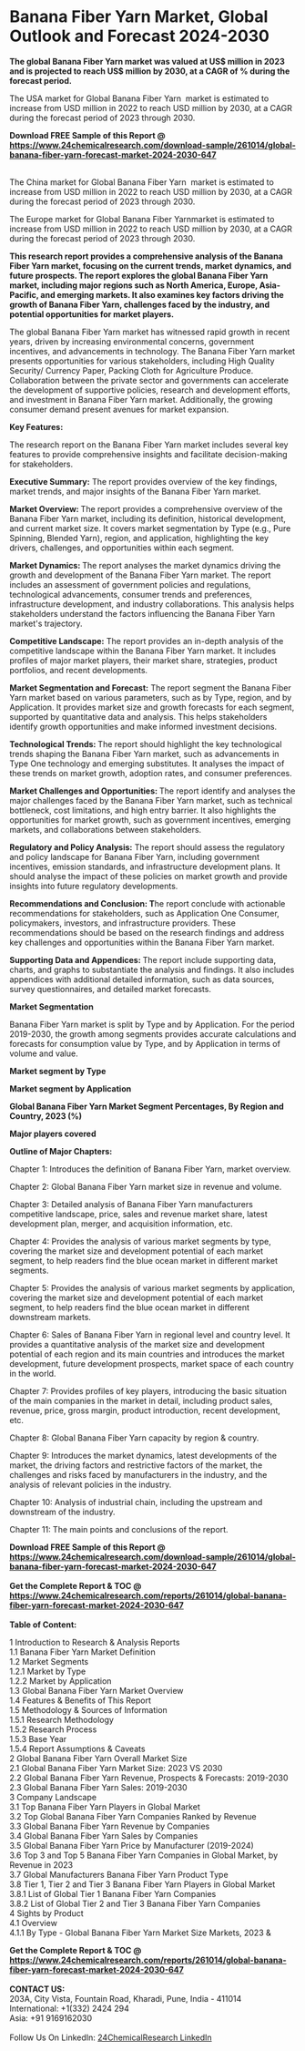 <h1>Banana Fiber Yarn Market, Global Outlook and Forecast 2024-2030</h1><p><strong>The global Banana Fiber Yarn market was valued at US$ million in 2023 and is projected to reach US$ million by 2030, at a CAGR of % during the forecast period.</strong></p><p>
</p><p>The USA market for Global Banana Fiber Yarn  market is estimated to increase from USD million in 2022 to reach USD million by 2030, at a CAGR during the forecast period of 2023 through 2030.</p><div><b>Download FREE Sample of this Report @ 
            <a href="https://www.24chemicalresearch.com/download-sample/261014/global-banana-fiber-yarn-forecast-market-2024-2030-647">
            https://www.24chemicalresearch.com/download-sample/261014/global-banana-fiber-yarn-forecast-market-2024-2030-647</a></b></div><br><p>
</p><p>The China market for Global Banana Fiber Yarn  market is estimated to increase from USD million in 2022 to reach USD million by 2030, at a CAGR during the forecast period of 2023 through 2030.</p><p>
</p><p>The Europe market for Global Banana Fiber Yarnmarket is estimated to increase from USD million in 2022 to reach USD million by 2030, at a CAGR during the forecast period of 2023 through 2030.</p><p>
</p><p><strong>This research report provides a comprehensive analysis of the Banana Fiber Yarn market, focusing on the current trends, market dynamics, and future prospects. The report explores the global Banana Fiber Yarn market, including major regions such as North America, Europe, Asia-Pacific, and emerging markets. It also examines key factors driving the growth of Banana Fiber Yarn, challenges faced by the industry, and potential opportunities for market players.</strong></p><p>
The global Banana Fiber Yarn market has witnessed rapid growth in recent years, driven by increasing environmental concerns, government incentives, and advancements in technology. The Banana Fiber Yarn market presents opportunities for various stakeholders, including High Quality Security/ Currency Paper, Packing Cloth for Agriculture Produce. Collaboration between the private sector and governments can accelerate the development of supportive policies, research and development efforts, and investment in Banana Fiber Yarn market. Additionally, the growing consumer demand present avenues for market expansion.</p><p>
<strong>Key Features:</strong></p><p>
The research report on the Banana Fiber Yarn market includes several key features to provide comprehensive insights and facilitate decision-making for stakeholders.</p><p>
<strong>Executive Summary:</strong> The report provides overview of the key findings, market trends, and major insights of the Banana Fiber Yarn market.</p><p>
<strong>Market Overview: </strong>The report provides a comprehensive overview of the Banana Fiber Yarn market, including its definition, historical development, and current market size. It covers market segmentation by Type (e.g., Pure Spinning, Blended Yarn), region, and application, highlighting the key drivers, challenges, and opportunities within each segment.</p><p>
<strong>Market Dynamics: </strong>The report analyses the market dynamics driving the growth and development of the Banana Fiber Yarn market. The report includes an assessment of government policies and regulations, technological advancements, consumer trends and preferences, infrastructure development, and industry collaborations. This analysis helps stakeholders understand the factors influencing the Banana Fiber Yarn market's trajectory.</p><p>
<strong>Competitive Landscape:</strong> The report provides an in-depth analysis of the competitive landscape within the Banana Fiber Yarn market. It includes profiles of major market players, their market share, strategies, product portfolios, and recent developments.</p><p>
<strong>Market Segmentation and Forecast:</strong> The report segment the Banana Fiber Yarn market based on various parameters, such as by Type, region, and by Application. It provides market size and growth forecasts for each segment, supported by quantitative data and analysis. This helps stakeholders identify growth opportunities and make informed investment decisions.</p><p>
<strong>Technological Trends: </strong>The report should highlight the key technological trends shaping the Banana Fiber Yarn market, such as advancements in Type One technology and emerging substitutes. It analyses the impact of these trends on market growth, adoption rates, and consumer preferences.</p><p>
<strong>Market Challenges and Opportunities: </strong>The report identify and analyses the major challenges faced by the Banana Fiber Yarn market, such as technical bottleneck, cost limitations, and high entry barrier. It also highlights the opportunities for market growth, such as government incentives, emerging markets, and collaborations between stakeholders.</p><p>
<strong>Regulatory and Policy Analysis:</strong> The report should assess the regulatory and policy landscape for Banana Fiber Yarn, including government incentives, emission standards, and infrastructure development plans. It should analyse the impact of these policies on market growth and provide insights into future regulatory developments.</p><p>
<strong>Recommendations and Conclusion: T</strong>he report conclude with actionable recommendations for stakeholders, such as Application One Consumer, policymakers, investors, and infrastructure providers. These recommendations should be based on the research findings and address key challenges and opportunities within the Banana Fiber Yarn market.</p><p>
<strong>Supporting Data and Appendices: </strong>The report include supporting data, charts, and graphs to substantiate the analysis and findings. It also includes appendices with additional detailed information, such as data sources, survey questionnaires, and detailed market forecasts.</p><p>
<strong>Market Segmentation</strong></p><p>
Banana Fiber Yarn market is split by Type and by Application. For the period 2019-2030, the growth among segments provides accurate calculations and forecasts for consumption value by Type, and by Application in terms of volume and value.</p><p>
<strong>Market segment by Type</strong></p><p>
</p><p>
</p><p><strong>Market segment by Application</strong></p><p>
</p><p>
</p><p><strong>Global Banana Fiber Yarn Market Segment Percentages, By Region and Country, 2023 (%)</strong></p><p>
</p><p>
</p><p><strong>Major players covered</strong></p><p>
</p><p>
</p><p><strong>Outline of Major Chapters:</strong></p><p>
Chapter 1: Introduces the definition of Banana Fiber Yarn, market overview.</p><p>
Chapter 2: Global Banana Fiber Yarn market size in revenue and volume.</p><p>
Chapter 3: Detailed analysis of Banana Fiber Yarn manufacturers competitive landscape, price, sales and revenue market share, latest development plan, merger, and acquisition information, etc.</p><p>
Chapter 4: Provides the analysis of various market segments by type, covering the market size and development potential of each market segment, to help readers find the blue ocean market in different market segments.</p><p>
Chapter 5: Provides the analysis of various market segments by application, covering the market size and development potential of each market segment, to help readers find the blue ocean market in different downstream markets.</p><p>
Chapter 6: Sales of Banana Fiber Yarn in regional level and country level. It provides a quantitative analysis of the market size and development potential of each region and its main countries and introduces the market development, future development prospects, market space of each country in the world.</p><p>
Chapter 7: Provides profiles of key players, introducing the basic situation of the main companies in the market in detail, including product sales, revenue, price, gross margin, product introduction, recent development, etc.</p><p>
Chapter 8: Global Banana Fiber Yarn capacity by region &amp; country.</p><p>
Chapter 9: Introduces the market dynamics, latest developments of the market, the driving factors and restrictive factors of the market, the challenges and risks faced by manufacturers in the industry, and the analysis of relevant policies in the industry.</p><p>
Chapter 10: Analysis of industrial chain, including the upstream and downstream of the industry.</p><p>
Chapter 11: The main points and conclusions of the report.</p><div><b>Download FREE Sample of this Report @ 
            <a href="https://www.24chemicalresearch.com/download-sample/261014/global-banana-fiber-yarn-forecast-market-2024-2030-647">
            https://www.24chemicalresearch.com/download-sample/261014/global-banana-fiber-yarn-forecast-market-2024-2030-647</a></b></div><br><div><b>Get the Complete Report & TOC @ 
            <a href="https://www.24chemicalresearch.com/reports/261014/global-banana-fiber-yarn-forecast-market-2024-2030-647">
            https://www.24chemicalresearch.com/reports/261014/global-banana-fiber-yarn-forecast-market-2024-2030-647</a></b></div><br>
            <b>Table of Content:</b><p>1 Introduction to Research & Analysis Reports<br />
    1.1 Banana Fiber Yarn Market Definition<br />
    1.2 Market Segments<br />
        1.2.1 Market by Type<br />
        1.2.2 Market by Application<br />
    1.3 Global Banana Fiber Yarn Market Overview<br />
    1.4 Features & Benefits of This Report<br />
    1.5 Methodology & Sources of Information<br />
        1.5.1 Research Methodology<br />
        1.5.2 Research Process<br />
        1.5.3 Base Year<br />
        1.5.4 Report Assumptions & Caveats<br />
2 Global Banana Fiber Yarn Overall Market Size<br />
    2.1 Global Banana Fiber Yarn Market Size: 2023 VS 2030<br />
    2.2 Global Banana Fiber Yarn Revenue, Prospects & Forecasts: 2019-2030<br />
    2.3 Global Banana Fiber Yarn Sales: 2019-2030<br />
3 Company Landscape<br />
    3.1 Top Banana Fiber Yarn Players in Global Market<br />
    3.2 Top Global Banana Fiber Yarn Companies Ranked by Revenue<br />
    3.3 Global Banana Fiber Yarn Revenue by Companies<br />
    3.4 Global Banana Fiber Yarn Sales by Companies<br />
    3.5 Global Banana Fiber Yarn Price by Manufacturer (2019-2024)<br />
    3.6 Top 3 and Top 5 Banana Fiber Yarn Companies in Global Market, by Revenue in 2023<br />
    3.7 Global Manufacturers Banana Fiber Yarn Product Type<br />
    3.8 Tier 1, Tier 2 and Tier 3 Banana Fiber Yarn Players in Global Market<br />
        3.8.1 List of Global Tier 1 Banana Fiber Yarn Companies<br />
        3.8.2 List of Global Tier 2 and Tier 3 Banana Fiber Yarn Companies<br />
4 Sights by Product<br />
    4.1 Overview<br />
        4.1.1 By Type - Global Banana Fiber Yarn Market Size Markets, 2023 &</p><div><b>Get the Complete Report & TOC @ 
            <a href="https://www.24chemicalresearch.com/reports/261014/global-banana-fiber-yarn-forecast-market-2024-2030-647">
            https://www.24chemicalresearch.com/reports/261014/global-banana-fiber-yarn-forecast-market-2024-2030-647</a></b></div><br><b>CONTACT US:</b><br>
            203A, City Vista, Fountain Road, Kharadi, Pune, India - 411014<br>
            International: +1(332) 2424 294<br>
            Asia: +91 9169162030 <br><br>
            Follow Us On LinkedIn: <a href="https://www.linkedin.com/company/24chemicalresearch/">24ChemicalResearch LinkedIn</a>